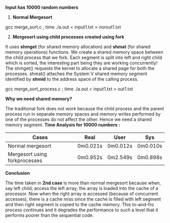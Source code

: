 **Input has 10000 random numbers**

1. **Normal Mergesort**

gcc merge_sort.c ; time ./a.out < input1.txt > norout1.txt
    
2. **Mergesort using child processes created using fork**

It uses **shmget**  (for shared memory allocation) and **shmat** (for shared memory operations) functions. We create a shared memory space between the child process that we fork.  Each segment is split into left and right child which is sorted, the interesting part being they are working concurrently! The shmget()  requests the kernel to allocate a shared page for both the processes. shmat() attaches the System V shared memory segment identified by **shmid** to the address space of the calling process. 

gcc merge_sort_process.c ; time ./a.out < input1.txt > out1.txt

**Why we need shared memory?**


The traditional fork does not work because the child process and the parent process run in separate memory spaces and memory writes performed by one of the processes do not affect the other. Hence we need a shared memory segment.
**Time Analysis for 10000 numbers :**

| Cases                         | Real     | User     | Sys      |
| ----------------------------- | -------- | -------- | -------- |
| Normal mergesort              | 0m0.021s | 0m0.012s | 0m0.010s |
| Mergesort using forkprocesses | 0m0.952s | 0m2.549s | 0m0.898s |

**Conclusion**

The time taken in **2nd case** is more than normal mergesort because when, say left child, access the left array, the array is loaded into the cache of a processor. Now when the right array is accessed (because of concurrent accesses), there is a cache miss since the cache is filled  with left segment and then right segment is copied to the cache memory. This to-and-fro process continues and it degrades the performance to such a level that it performs poorer than the sequential code.
